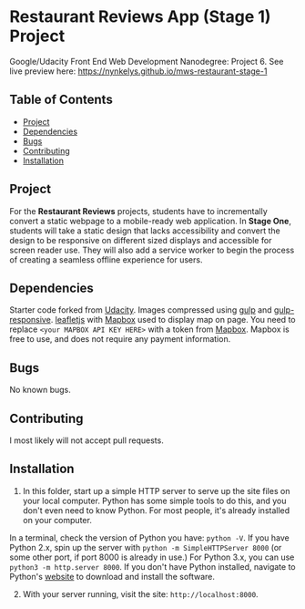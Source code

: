﻿# Restaurant Reviews App (Stage 1) Project
Google/Udacity Front End Web Development Nanodegree: Project 6.
See live preview here: https://nynkelys.github.io/mws-restaurant-stage-1

## Table of Contents

* [Project](#project)
* [Dependencies](#dependencies)
* [Bugs](#bugs)
* [Contributing](#contributing)
* [Installation](#installation)

## Project

For the **Restaurant Reviews** projects, students have to incrementally convert a static webpage to a mobile-ready web application. In **Stage One**, students will take a static design that lacks accessibility and convert the design to be responsive on different sized displays and accessible for screen reader use. They will also add a service worker to begin the process of creating a seamless offline experience for users.

## Dependencies

Starter code forked from [Udacity](https://github.com/udacity/mws-restaurant-stage-1). 
Images compressed using [gulp](https://gulpjs.com/) and [gulp-responsive](https://github.com/mahnunchik/gulp-responsive).
[leafletjs](https://leafletjs.com/) with [Mapbox](https://www.mapbox.com/) used to display map on page. You need to replace `<your MAPBOX API KEY HERE>` with a token from [Mapbox](https://www.mapbox.com/). Mapbox is free to use, and does not require any payment information. 

## Bugs

No known bugs.

## Contributing

I most likely will not accept pull requests.

## Installation
1. In this folder, start up a simple HTTP server to serve up the site files on your local computer. Python has some simple tools to do this, and you don't even need to know Python. For most people, it's already installed on your computer. 

In a terminal, check the version of Python you have: `python -V`. If you have Python 2.x, spin up the server with `python -m SimpleHTTPServer 8000` (or some other port, if port 8000 is already in use.) For Python 3.x, you can use `python3 -m http.server 8000`. If you don't have Python installed, navigate to Python's [website](https://www.python.org/) to download and install the software.

2. With your server running, visit the site: `http://localhost:8000`.



